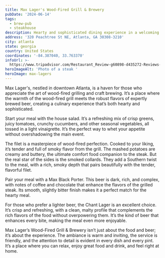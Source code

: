 ```yaml
---
title: Max Lager's Wood-Fired Grill & Brewery
pubDate: '2024-06-14'
tags:
  - brew-pub
  - steakhouse
description: Hearty and sophisticated dining experience in a welcoming atmosphere
address: '320 Peachtree St NE, Atlanta, GA 30308-3210'
city: atlanta
state: georgia
country: United States
coordinates: '-84.387040, 33.763370'
infoUrl: >-
  https://www.tripadvisor.com/Restaurant_Review-g60898-d435272-Reviews-Max_Lager_s_Wood_Fired_Grill_Brewery-Atlanta_Georgia.html
heroImageAlt: 'Photo of a steak '
heroImage: max-lagers
---
```


Max Lager's, nestled in downtown Atlanta, is a haven for those who appreciate the art of wood-fired grilling and craft brewing. It’s a place where the warmth of the wood-fired grill meets the robust flavors of expertly brewed beer, creating a culinary experience that’s both hearty and sophisticated.

Start your meal with the house salad. It’s a refreshing mix of crisp greens, juicy tomatoes, crunchy cucumbers, and other seasonal vegetables, all tossed in a light vinaigrette. It’s the perfect way to whet your appetite without overshadowing the main event.

The filet is a masterpiece of wood-fired perfection. Cooked to your liking, it’s tender and full of smoky flavor from the grill. The mashed potatoes are creamy and buttery, the ultimate comfort food companion to the steak. But the real star of the sides is the smoked collards. They add a Southern twist to the meal, with a rich, smoky depth that pairs beautifully with the tender, flavorful filet.

Pair your meal with a Max Black Porter. This beer is dark, rich, and complex, with notes of coffee and chocolate that enhance the flavors of the grilled steak. Its smooth, slightly bitter finish makes it a perfect match for the hearty meal.

For those who prefer a lighter beer, the Chant Lager is an excellent choice. It’s crisp and refreshing, with a clean, malty profile that complements the rich flavors of the food without overpowering them. It’s the kind of beer that enhances every bite, making the meal even more enjoyable.

Max Lager’s Wood-Fired Grill & Brewery isn’t just about the food and beer; it’s about the experience. The ambiance is warm and inviting, the service is friendly, and the attention to detail is evident in every dish and every pint. It’s a place where you can relax, enjoy great food and drink, and feel right at home.
